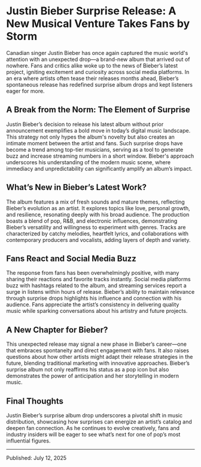 # Justin Bieber Surprise Release: A New Musical Venture Takes Fans by Storm

Canadian singer Justin Bieber has once again captured the music world's attention with an unexpected drop—a brand-new album that arrived out of nowhere. Fans and critics alike woke up to the news of Bieber’s latest project, igniting excitement and curiosity across social media platforms. In an era where artists often tease their releases months ahead, Bieber’s spontaneous release has redefined surprise album drops and kept listeners eager for more.

## A Break from the Norm: The Element of Surprise

Justin Bieber’s decision to release his latest album without prior announcement exemplifies a bold move in today’s digital music landscape. This strategy not only hypes the album's novelty but also creates an intimate moment between the artist and fans. Such surprise drops have become a trend among top-tier musicians, serving as a tool to generate buzz and increase streaming numbers in a short window. Bieber's approach underscores his understanding of the modern music scene, where immediacy and unpredictability can significantly amplify an album’s impact.

## What’s New in Bieber’s Latest Work?

The album features a mix of fresh sounds and mature themes, reflecting Bieber’s evolution as an artist. It explores topics like love, personal growth, and resilience, resonating deeply with his broad audience. The production boasts a blend of pop, R&B, and electronic influences, demonstrating Bieber’s versatility and willingness to experiment with genres. Tracks are characterized by catchy melodies, heartfelt lyrics, and collaborations with contemporary producers and vocalists, adding layers of depth and variety.

## Fans React and Social Media Buzz

The response from fans has been overwhelmingly positive, with many sharing their reactions and favorite tracks instantly. Social media platforms buzz with hashtags related to the album, and streaming services report a surge in listens within hours of release. Bieber’s ability to maintain relevance through surprise drops highlights his influence and connection with his audience. Fans appreciate the artist’s consistency in delivering quality music while sparking conversations about his artistry and future projects.

## A New Chapter for Bieber?

This unexpected release may signal a new phase in Bieber’s career—one that embraces spontaneity and direct engagement with fans. It also raises questions about how other artists might adapt their release strategies in the future, blending traditional marketing with innovative approaches. Bieber’s surprise album not only reaffirms his status as a pop icon but also demonstrates the power of anticipation and her storytelling in modern music.

## Final Thoughts

Justin Bieber’s surprise album drop underscores a pivotal shift in music distribution, showcasing how surprises can energize an artist’s catalog and deepen fan connection. As he continues to evolve creatively, fans and industry insiders will be eager to see what’s next for one of pop’s most influential figures.

---

Published: July 12, 2025
